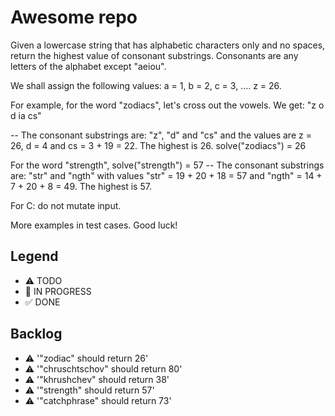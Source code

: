 # Awesome repo

Given a lowercase string that has alphabetic characters only and no spaces, return the highest value of consonant substrings. Consonants are any letters of the alphabet except "aeiou".

We shall assign the following values: a = 1, b = 2, c = 3, .... z = 26.

For example, for the word "zodiacs", let's cross out the vowels. We get: "z o d ia cs"

-- The consonant substrings are: "z", "d" and "cs" and the values are z = 26, d = 4 and cs = 3 + 19 = 22. The highest is 26.
solve("zodiacs") = 26

For the word "strength", solve("strength") = 57
-- The consonant substrings are: "str" and "ngth" with values "str" = 19 + 20 + 18 = 57 and "ngth" = 14 + 7 + 20 + 8 = 49. The highest is 57.

For C: do not mutate input.

More examples in test cases. Good luck!

## Legend
- ⚠ TODO
- 🚧 IN PROGRESS
- ✅ DONE

## Backlog


- ⚠ '"zodiac" should return 26'
- ⚠ '"chruschtschov" should return 80'
- ⚠ '"khrushchev" should return 38'
- ⚠ '"strength" should return 57'
- ⚠ '"catchphrase" should return 73'